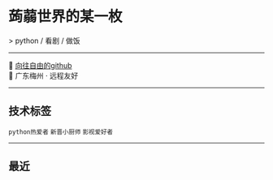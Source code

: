 # 蒟蒻世界的某一枚

&gt; python / 看剧 / 做饭 

---

<!-- 📧 hi@linyining.com  
🌐 [linyining.com](https://linyining.com)  

📷 [@linyining](https://instagram.com/linyining)   -->
🐾 [向往自由的github](https://github.com/pursue-freedom)  
📍 广东梅州 · 远程友好

---

## 技术标签
`python热爱者` `新晋小厨师` `影视爱好者`

---

## 最近
<!-- - 维护 [QuickPic](https://github.com/linyining/quickpic) - 开源图片压缩工具，↑ 1.2k ☆  
- 远程协作 [BeeChat](https://beechat.im) - 实时聊天 SaaS，负责前端架构与性能优化  
- 学习 Rust & WebAssembly，准备开源「轻量 Markdown 编辑器」 -->